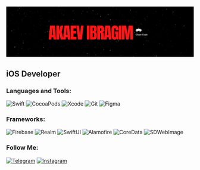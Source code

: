 ![Header](https://github.com/sageibra/sageibra/blob/main/head.png)

## iOS Developer

### Languages and Tools:

![Swift](https://img.shields.io/badge/-Swift-090909?style=for-the-badge&logo=swift&logoColor=E9D54D)
![CocoaPods](https://img.shields.io/badge/-CocoaPods-090909?style=for-the-badge&logo=cocoapods&logoColor=00648B)
![Xcode](https://img.shields.io/badge/-Xcode-090909?style=for-the-badge&logo=xcode&logoColor=F88C00)
![Git](https://img.shields.io/badge/-Git-090909?style=for-the-badge&logo=git&logoColor=F88C00)
![Figma](https://img.shields.io/badge/-Figma-090909?style=for-the-badge&logo=figma&logoColor=6296CC)

### Frameworks:
![Firebase](https://img.shields.io/badge/-Firebase-090909?style=for-the-badge&logo=firebase&logoColor=F8C52C)
![Realm](https://img.shields.io/badge/-Realm-090909?style=for-the-badge&logo=realm&logoColor=00648B)
![SwiftUI](https://img.shields.io/badge/-SwiftUI-090909?style=for-the-badge&logo=swiftui&logoColor=E5D3FF)
![Alamofire](https://img.shields.io/badge/-Alamofire-090909?style=for-the-badge&logo=alamofire&logoColor=00648B)
![CoreData](https://img.shields.io/badge/-CoreData-090909?style=for-the-badge&logo=coredata&logoColor=00648B)
![SDWebImage](https://img.shields.io/badge/-SDWebImage-090909?style=for-the-badge&logo=sdwebimage&logoColor=00648B)

### Follow Me:
[![Telegram](https://img.shields.io/badge/-Telegram-090909?style=for-the-badge&logo=telegram&logoColor=27A0D9)](https://t.me/akibra)
[![Instagram](https://img.shields.io/badge/-Instagram-090909?style=for-the-badge&logo=instagram&logoColor=B4068E)](https://www.instagram.com/sageibra_)
